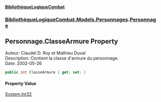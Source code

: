 #### [BibliothèqueLogiqueCombat](readme.md 'readme')
### [BibliothèqueLogiqueCombat.Models.Personnages](readme.md#BibliothèqueLogiqueCombat.Models.Personnages 'BibliothèqueLogiqueCombat.Models.Personnages').[Personnage](BibliothèqueLogiqueCombat.Models.Personnages.Personnage.md 'BibliothèqueLogiqueCombat.Models.Personnages.Personnage')

## Personnage.ClasseArmure Property

Auteur: Claudel D. Roy et Mathieu Duval    
Description: Contient la classe d'armure du personnage.    
Date:  2002-05-26

```csharp
public int ClasseArmure { get; set; }
```

#### Property Value
[System.Int32](https://docs.microsoft.com/en-us/dotnet/api/System.Int32 'System.Int32')